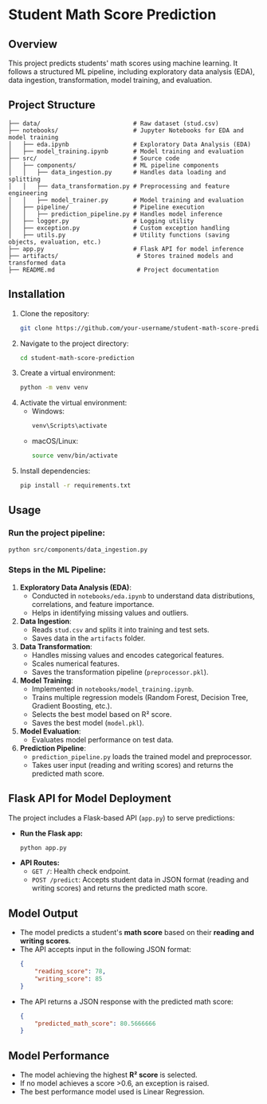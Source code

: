 # Student Math Score Prediction

## Overview
This project predicts students' math scores using machine learning. It follows a structured ML pipeline, including exploratory data analysis (EDA), data ingestion, transformation, model training, and evaluation.

## Project Structure
```
├── data/                          # Raw dataset (stud.csv)
├── notebooks/                     # Jupyter Notebooks for EDA and model training
│   ├── eda.ipynb                  # Exploratory Data Analysis (EDA)
│   ├── model_training.ipynb       # Model training and evaluation
├── src/                           # Source code
│   ├── components/                # ML pipeline components
│   │   ├── data_ingestion.py      # Handles data loading and splitting
│   │   ├── data_transformation.py # Preprocessing and feature engineering
│   │   ├── model_trainer.py       # Model training and evaluation
│   ├── pipeline/                  # Pipeline execution
│   │   ├── prediction_pipeline.py # Handles model inference
│   ├── logger.py                  # Logging utility
│   ├── exception.py               # Custom exception handling
│   ├── utils.py                   # Utility functions (saving objects, evaluation, etc.)
├── app.py                         # Flask API for model inference
├── artifacts/                      # Stores trained models and transformed data
├── README.md                       # Project documentation
```

## Installation
1. Clone the repository:
   ```bash
   git clone https://github.com/your-username/student-math-score-prediction.git
   ```
2. Navigate to the project directory:
   ```bash
   cd student-math-score-prediction
   ```
3. Create a virtual environment:
   ```bash
   python -m venv venv
   ```
4. Activate the virtual environment:
   - Windows:
     ```bash
     venv\Scripts\activate
     ```
   - macOS/Linux:
     ```bash
     source venv/bin/activate
     ```
5. Install dependencies:
   ```bash
   pip install -r requirements.txt
   ```

## Usage
### Run the project pipeline:
```bash
python src/components/data_ingestion.py
```

### Steps in the ML Pipeline:
1. **Exploratory Data Analysis (EDA)**:
   - Conducted in `notebooks/eda.ipynb` to understand data distributions, correlations, and feature importance.
   - Helps in identifying missing values and outliers.
2. **Data Ingestion**:
   - Reads `stud.csv` and splits it into training and test sets.
   - Saves data in the `artifacts` folder.
3. **Data Transformation**:
   - Handles missing values and encodes categorical features.
   - Scales numerical features.
   - Saves the transformation pipeline (`preprocessor.pkl`).
4. **Model Training**:
   - Implemented in `notebooks/model_training.ipynb`.
   - Trains multiple regression models (Random Forest, Decision Tree, Gradient Boosting, etc.).
   - Selects the best model based on R² score.
   - Saves the best model (`model.pkl`).
5. **Model Evaluation**:
   - Evaluates model performance on test data.
6. **Prediction Pipeline**:
   - `prediction_pipeline.py` loads the trained model and preprocessor.
   - Takes user input (reading and writing scores) and returns the predicted math score.

## Flask API for Model Deployment
The project includes a Flask-based API (`app.py`) to serve predictions:

- **Run the Flask app:**
  ```bash
  python app.py
  ```
- **API Routes:**
  - `GET /`: Health check endpoint.
  - `POST /predict`: Accepts student data in JSON format (reading and writing scores) and returns the predicted math score.

## Model Output
- The model predicts a student's **math score** based on their **reading and writing scores**.
- The API accepts input in the following JSON format:
  ```json
  {
      "reading_score": 78,
      "writing_score": 85
  }
  ```
- The API returns a JSON response with the predicted math score:
  ```json
  {
      "predicted_math_score": 80.5666666
  }
  ```

## Model Performance
- The model achieving the highest **R² score** is selected.
- If no model achieves a score >0.6, an exception is raised.
- The best performance model used is Linear Regression.
